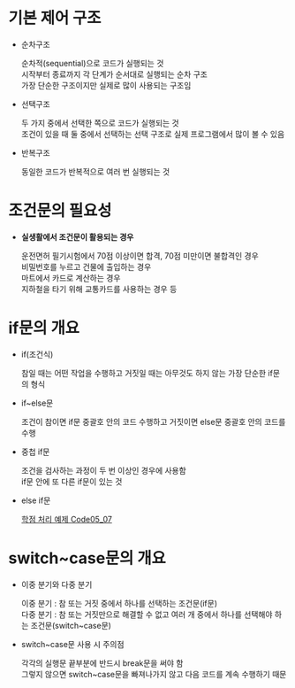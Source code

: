 <h1>기본 제어 구조</h1>
<ul>
  <li>순차구조</li>
  <p>순차적(sequential)으로 코드가 실행되는 것<br>시작부터 종료까지 각 단계가 순서대로 실행되는 순차 구조<br>가장 단순한 구조이지만 실제로 많이 사용되는 구조임</p>
  <li>선택구조</li>
  <p>두 가지 중에서 선택한 쪽으로 코드가 실행되는 것<br>조건이 있을 때 둘 중에서 선택하는 선택 구조로 실제 프로그램에서 많이 볼 수 있음</p>
  <li>반복구조</li>
  <p>동일한 코드가 반복적으로 여러 번 실행되는 것</p>
</ul>
<h1>조건문의 필요성</h1>
<ul>
  <li><strong>실생활에서 조건문이 활용되는 경우</strong></li>
  <p>운전면허 필기시험에서 70점 이상이면 합격, 70점 미만이면 불합격인 경우<br>비밀번호를 누르고 건물에 출입하는 경우<br>마트에서 카드로 계산하는 경우<br>지하철을 타기 위해 교통카드를 사용하는 경우 등</p>
</ul>
<h1>if문의 개요</h1>
<ul>
  <li>if(조건식)</li>
  <p>참일 때는 어떤 작업을 수행하고 거짓일 때는 아무것도 하지 않는 가장 단순한 if문의 형식</p>
  <li>if~else문</li>
  <p>조건이 참이면 if문 중괄호 안의 코드 수행하고 거짓이면 else문 중괄호 안의 코드를 수행</p>
  <li>중첩 if문</li>
  <p>조건을 검사하는 과정이 두 번 이상인 경우에 사용함<br>if문 안에 또 다른 if문이 있는 것</p>
  <li>else if문</li>
  <p><a href="https://github.com/yehun980217/Korea-Polytechnics/blob/main/1%ED%95%99%EA%B8%B0/%EC%8A%A4%ED%94%84%EB%A7%81%EB%B6%80%ED%8A%B8%ED%94%84%EB%A0%88%EC%9E%84%EC%9B%8C%ED%81%AC%EC%8B%A4%EC%8A%B5(JAVA)/%EC%A1%B0%EA%B1%B4%EB%AC%B8/Code05_09.java">학점 처리 예제 Code05_07</a></p>
</ul>
<h1>switch~case문의 개요</h1>
<ul>
  <li>이중 분기와 다중 분기</li>
  <p>이중 분기 : 참 또는 거짓 중에서 하나를 선택하는 조건문(if문)<br>다중 분기 : 참 또는 거짓만으로 해결할 수 없고 여러 개 중에서 하나를 선택해야 하는 조건문(switch~case문)</p>
  <li>switch~case문 사용 시 주의점</li>
  <p>각각의 실행문 끝부분에 반드시 break문을 써야 함<br>그렇지 않으면 switch~case문을 빠져나가지 않고 다음 코드를 계속 수행하기 때문</p>
</ul>
